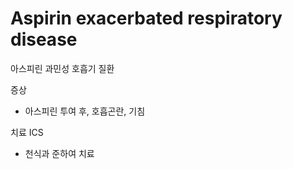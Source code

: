 # Aspirin exacerbated respiratory disease

아스피린 과민성 호흡기 질환


증상
- 아스피린 투여 후, 호흡곤란, 기침


치료
ICS
- 천식과 준하여 치료